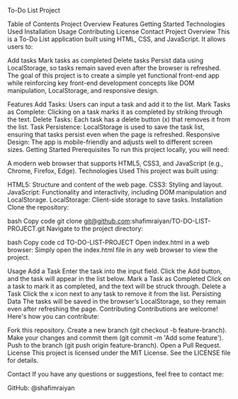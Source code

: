 To-Do List Project


Table of Contents
Project Overview
Features
Getting Started
Technologies Used
Installation
Usage
Contributing
License
Contact
Project Overview
This is a To-Do List application built using HTML, CSS, and JavaScript. It allows users to:

Add tasks
Mark tasks as completed
Delete tasks
Persist data using LocalStorage, so tasks remain saved even after the browser is refreshed.
The goal of this project is to create a simple yet functional front-end app while reinforcing key front-end development concepts like DOM manipulation, LocalStorage, and responsive design.

Features
Add Tasks: Users can input a task and add it to the list.
Mark Tasks as Complete: Clicking on a task marks it as completed by striking through the text.
Delete Tasks: Each task has a delete button (x) that removes it from the list.
Task Persistence: LocalStorage is used to save the task list, ensuring that tasks persist even when the page is refreshed.
Responsive Design: The app is mobile-friendly and adjusts well to different screen sizes.
Getting Started
Prerequisites
To run this project locally, you will need:

A modern web browser that supports HTML5, CSS3, and JavaScript (e.g., Chrome, Firefox, Edge).
Technologies Used
This project was built using:

HTML5: Structure and content of the web page.
CSS3: Styling and layout.
JavaScript: Functionality and interactivity, including DOM manipulation and LocalStorage.
LocalStorage: Client-side storage to save tasks.
Installation
Clone the repository:

bash
Copy code
git clone git@github.com:shafimraiyan/TO-DO-LIST-PROJECT.git
Navigate to the project directory:

bash
Copy code
cd TO-DO-LIST-PROJECT
Open index.html in a web browser: Simply open the index.html file in any web browser to view the project.

Usage
Add a Task
Enter the task into the input field.
Click the Add button, and the task will appear in the list below.
Mark a Task as Completed
Click on a task to mark it as completed, and the text will be struck through.
Delete a Task
Click the x icon next to any task to remove it from the list.
Persisting Data
The tasks will be saved in the browser’s LocalStorage, so they remain even after refreshing the page.
Contributing
Contributions are welcome! Here's how you can contribute:

Fork this repository.
Create a new branch (git checkout -b feature-branch).
Make your changes and commit them (git commit -m 'Add some feature').
Push to the branch (git push origin feature-branch).
Open a Pull Request.
License
This project is licensed under the MIT License. See the LICENSE file for details.

Contact
If you have any questions or suggestions, feel free to contact me:

GitHub: @shafimraiyan
